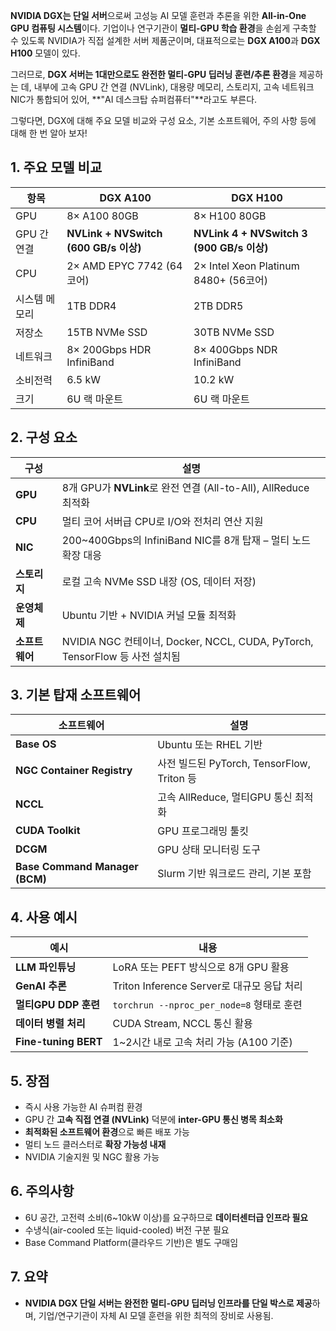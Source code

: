 **NVIDIA DGX는 단일 서버**으로써 고성능 AI 모델 훈련과 추론을 위한 **All-in-One GPU 컴퓨팅 시스템**이다. 기업이나 연구기관이 **멀티-GPU 학습 환경**을 손쉽게 구축할 수 있도록 NVIDIA가 직접 설계한 서버 제품군이며, 대표적으로는 **DGX A100**과 **DGX H100** 모델이 있다.

그러므로, **DGX 서버는 1대만으로도 완전한 멀티-GPU 딥러닝 훈련/추론 환경**을 제공하는 데,  내부에 고속 GPU 간 연결 (NVLink), 대용량 메모리, 스토리지, 고속 네트워크 NIC가 통합되어 있어, **"AI 데스크탑 슈퍼컴퓨터"**라고도 부른다. 

그렇다면, DGX에 대해 주요 모델 비교와 구성 요소, 기본 소프트웨어, 주의 사항 등에 대해 한 번 알아 보자!



## 1. 주요 모델 비교

| 항목          | DGX A100                              | DGX H100                                  |
| ------------- | ------------------------------------- | ----------------------------------------- |
| GPU           | 8× A100 80GB                          | 8× H100 80GB                              |
| GPU 간 연결   | **NVLink + NVSwitch (600 GB/s 이상)** | **NVLink 4 + NVSwitch 3 (900 GB/s 이상)** |
| CPU           | 2× AMD EPYC 7742 (64코어)             | 2× Intel Xeon Platinum 8480+ (56코어)     |
| 시스템 메모리 | 1TB DDR4                              | 2TB DDR5                                  |
| 저장소        | 15TB NVMe SSD                         | 30TB NVMe SSD                             |
| 네트워크      | 8× 200Gbps HDR InfiniBand             | 8× 400Gbps NDR InfiniBand                 |
| 소비전력      | 6.5 kW                                | 10.2 kW                                   |
| 크기          | 6U 랙 마운트                          | 6U 랙 마운트                              |



## 2. 구성 요소

| 구성           | 설명                                                         |
| -------------- | ------------------------------------------------------------ |
| **GPU**        | 8개 GPU가 **NVLink**로 완전 연결 (All-to-All), AllReduce 최적화 |
| **CPU**        | 멀티 코어 서버급 CPU로 I/O와 전처리 연산 지원                |
| **NIC**        | 200~400Gbps의 InfiniBand NIC를 8개 탑재 – 멀티 노드 확장 대응 |
| **스토리지**   | 로컬 고속 NVMe SSD 내장 (OS, 데이터 저장)                    |
| **운영체제**   | Ubuntu 기반 + NVIDIA 커널 모듈 최적화                        |
| **소프트웨어** | NVIDIA NGC 컨테이너, Docker, NCCL, CUDA, PyTorch, TensorFlow 등 사전 설치됨 |



## 3. 기본 탑재 소프트웨어

| 소프트웨어                     | 설명                                       |
| ------------------------------ | ------------------------------------------ |
| **Base OS**                    | Ubuntu 또는 RHEL 기반                      |
| **NGC Container Registry**     | 사전 빌드된 PyTorch, TensorFlow, Triton 등 |
| **NCCL**                       | 고속 AllReduce, 멀티GPU 통신 최적화        |
| **CUDA Toolkit**               | GPU 프로그래밍 툴킷                        |
| **DCGM**                       | GPU 상태 모니터링 도구                     |
| **Base Command Manager (BCM)** | Slurm 기반 워크로드 관리, 기본 포함        |



## 4. 사용 예시

| 예시                 | 내용                                       |
| -------------------- | ------------------------------------------ |
| **LLM 파인튜닝**     | LoRA 또는 PEFT 방식으로 8개 GPU 활용       |
| **GenAI 추론**       | Triton Inference Server로 대규모 응답 처리 |
| **멀티GPU DDP 훈련** | `torchrun --nproc_per_node=8` 형태로 훈련  |
| **데이터 병렬 처리** | CUDA Stream, NCCL 통신 활용                |
| **Fine-tuning BERT** | 1~2시간 내로 고속 처리 가능 (A100 기준)    |



## 5. 장점

* 즉시 사용 가능한 AI 슈퍼컴 환경
* GPU 간 **고속 직접 연결 (NVLink)** 덕분에 **inter-GPU 통신 병목 최소화**
* **최적화된 소프트웨어 환경**으로 빠른 배포 가능
* 멀티 노드 클러스터로 **확장 가능성 내재**
* NVIDIA 기술지원 및 NGC 활용 가능



## 6. 주의사항

* 6U 공간, 고전력 소비(6~10kW 이상)를 요구하므로 **데이터센터급 인프라 필요** 
* 수냉식(air-cooled 또는 liquid-cooled) 버전 구분 필요 
* Base Command Platform(클라우드 기반)은 별도 구매임



## 7. 요약

* **NVIDIA DGX 단일 서버는 완전한 멀티-GPU 딥러닝 인프라를 단일 박스로 제공**하며, 기업/연구기관이 자체 AI 모델 훈련을 위한 최적의 장비로 사용됨.